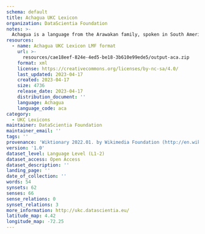 ```yaml
---
schema: default
title: Achagua UKC Lexicon
organization: DataScientia Foundation
notes: >-
  Achagua is a language from the Arawakan family, spoken in South America. The UKC Lexicon of Achagua is represented as a lexico-semantic network. It consists of words, word senses, synsets, as well as sense-level and synset-level relationships.
resources:
  - name: Achagua UKC Lexicon LMF format
    url: >-
      resources/cae18eef-824e-4ed5-be18-3b610e99ede5/output-aca.zip
    format: xml
    license: https://creativecommons.org/licenses/by-nc-sa/4.0/
    last_updated: 2023-04-17
    created: 2023-04-17
    size: 4736
    release_date: 2023-04-17
    distribution_document: ''
    language: Achagua
    language_code: aca
category:
  - UKC Lexicons
maintainer: DataScientia Foundation
maintainer_email: ''
tags: ''
provenance: 'Wiktionary 2022.01. by Wikimedia Foundation (http://en.wiktionary.org); CogNet 2.1 by Khuyagbaatar Batsuren, National University of Mongolia (http://cognet.ukc.disi.unitn.it); Native Languages of the Americas 2021.11. by Laura Redish and Orrin Lewis (http://www.native-languages.org); Princeton WordNet 2.1 by Princeton University (https://wordnet.princeton.edu)'
version: '1.0'
dataset_level: Language Level (L1-2)
dataset_access: Open Access
dataset_description: ''
landing_page: ''
date_of_collection: ''
words: 54
synsets: 62
senses: 66
sense_relations: 0
synset_relations: 3
more_information: http://ukc.datascientia.eu/
latitude_map: 4.42
longitude_map: -72.25
---
```


